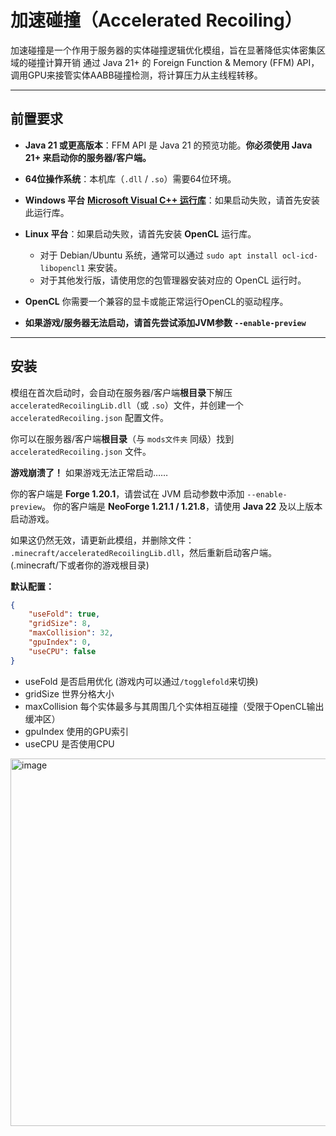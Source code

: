 # 加速碰撞（Accelerated Recoiling） 
加速碰撞是一个作用于服务器的实体碰撞逻辑优化模组，旨在显著降低实体密集区域的碰撞计算开销
通过 Java 21+ 的 Foreign Function & Memory (FFM) API，调用GPU来接管实体AABB碰撞检测，将计算压力从主线程转移。

---

## 前置要求

* **Java 21 或更高版本**：FFM API 是 Java 21 的预览功能。**你必须使用 Java 21+ 来启动你的服务器/客户端。**
* **64位操作系统**：本机库（`.dll` / `.so`）需要64位环境。
* **Windows 平台** [**Microsoft Visual C++ 运行库**](https://aka.ms/vs/17/release/vc_redist.x64.exe)：如果启动失败，请首先安装此运行库。
* **Linux 平台**：如果启动失败，请首先安装 **OpenCL** 运行库。
    * 对于 Debian/Ubuntu 系统，通常可以通过 `sudo apt install ocl-icd-libopencl1` 来安装。
    * 对于其他发行版，请使用您的包管理器安装对应的 OpenCL 运行时。
* **OpenCL** 你需要一个兼容的显卡或能正常运行OpenCL的驱动程序。

* **如果游戏/服务器无法启动，请首先尝试添加JVM参数 `--enable-preview`**

---

## 安装
模组在首次启动时，会自动在服务器/客户端**根目录**下解压 `acceleratedRecoilingLib.dll`（或 `.so`）文件，并创建一个 `acceleratedRecoiling.json` 配置文件。

你可以在服务器/客户端**根目录**（与 `mods文件夹` 同级）找到 `acceleratedRecoiling.json` 文件。

**游戏崩溃了！**
如果游戏无法正常启动……

你的客户端是 **Forge 1.20.1**，请尝试在 JVM 启动参数中添加 `--enable-preview`。
你的客户端是 **NeoForge 1.21.1 / 1.21.8**，请使用 **Java 22** 及以上版本 启动游戏。

如果这仍然无效，请更新此模组，并删除文件：
`.minecraft/acceleratedRecoilingLib.dll`，然后重新启动客户端。
(.minecraft/下或者你的游戏根目录)

**默认配置：**
```json
{
    "useFold": true, 
    "gridSize": 8,
    "maxCollision": 32, 
    "gpuIndex": 0, 
    "useCPU": false 
}
```
* useFold 是否启用优化 (游戏内可以通过`/togglefold`来切换)
* gridSize 世界分格大小
* maxCollision 每个实体最多与其周围几个实体相互碰撞（受限于OpenCL输出缓冲区）
* gpuIndex 使用的GPU索引
* useCPU 是否使用CPU
<img width="1364" height="588" alt="image" src="https://github.com/user-attachments/assets/4aac1540-3646-4486-a0f2-8d8ddab89d9c" />

